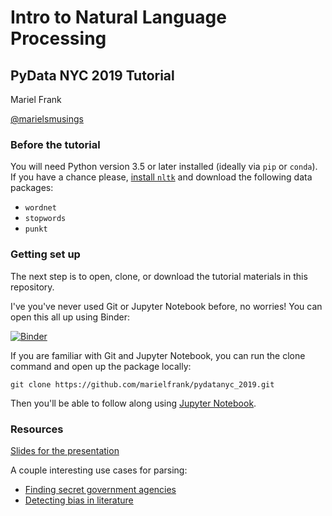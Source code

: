 # Intro to Natural Language Processing

## PyData NYC 2019 Tutorial

Mariel Frank

[@marielsmusings](https://twitter.com/marielsmusings)



### Before the tutorial

You will need Python version 3.5 or later installed (ideally via `pip` or `conda`).
If you have a chance please, [install `nltk`](https://www.nltk.org/install.html) and download the following data packages:

- `wordnet`
- `stopwords`
- `punkt`

### Getting set up

The next step is to open, clone, or download the tutorial materials in this repository.

I've you've never used Git or Jupyter Notebook before, no worries! You can open this all up using Binder:

[![Binder](https://mybinder.org/badge_logo.svg)](https://mybinder.org/v2/gh/marielfrank/pydatanyc_2019/master)

If you are familiar with Git and Jupyter Notebook, you can run the clone command and open up the package locally:

    git clone https://github.com/marielfrank/pydatanyc_2019.git

Then you'll be able to follow along using [Jupyter Notebook](https://jupyter.org/install).

### Resources

[Slides for the presentation](https://docs.google.com/presentation/d/152GylHYlEJEIef5Xc7Gnul5Q9IJbJEQcuwQuoP5_Uno/edit?usp=sharing)

A couple interesting use cases for parsing:

- [Finding secret government agencies](https://twitter.com/hexadecim8/status/1068215227274137605)
- [Detecting bias in literature](https://medium.com/agatha-codes/a-bossy-sort-of-voice-3c3a18de3093)
